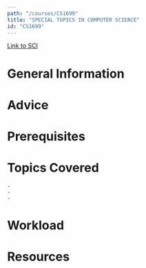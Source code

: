 ```yaml
---
path: "/courses/CS1699"
title: "SPECIAL TOPICS IN COMPUTER SCIENCE"
id: "CS1699"
---
```

[Link to SCI]("http://courses.sci.pitt.edu/courses/courses/view/CS-1699")

# General Information

# Advice


# Prerequisites
<!-- PREREQ_REPLACEMENT (Do not remove) -->

<!-- END PREREQ_REPLACEMENT (Do not remove) -->
# Topics Covered
	- 
	-
	-
# Workload

<!-- TESTIMONIALS
# Testimonials
This gets replaced with Gatsby, its
data comes from Google Sheets for easier
editing!
-->

# Resources
